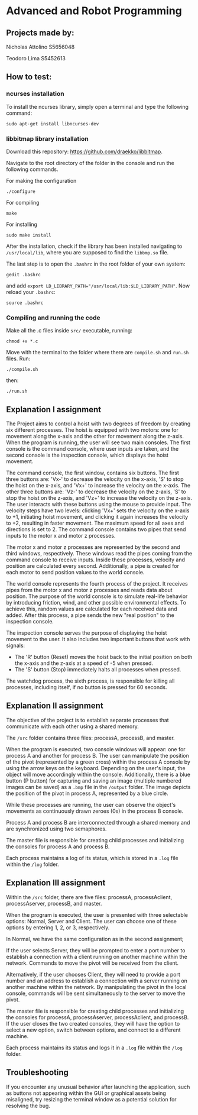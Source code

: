 # Advanced and Robot Programming

## Projects made by:

Nicholas Attolino S5656048

Teodoro Lima S5452613

## How to test:

### ncurses installation
To install the ncurses library, simply open a terminal and type the following command:
```console
sudo apt-get install libncurses-dev
```

### libbitmap library installation
Download this repository: https://github.com/draekko/libbitmap.

Navigate to the root directory of the folder in the console and run the following commands.

For making the configuration
```console
./configure 
```

For compiling
```console
make
```

For installing
```console
sudo make install
```

After the installation, check if the library has been installed navigating to `/usr/local/lib`, where you are supposed to find the `libbmp.so` file.

The last step is to open the `.bashrc` in the root folder of your own system:
```console
gedit .bashrc
```
and add `export LD_LIBRARY_PATH="/usr/local/lib:$LD_LIBRARY_PATH"`.
Now reload your `.bashrc`:
```console
source .bashrc
```


### Compiling and running the code
Make all the .c files inside `src/` executable, running:
```console
chmod +x *.c
```
Move with the terminal to the folder where there are `compile.sh` and `run.sh` files. Run:
```console
./compile.sh
```
then:
```console
./run.sh
```

## Explanation I assignment

The Project aims to control a hoist with two degrees of freedom by creating six different processes. The hoist is equipped with two motors: one for movement along the x-axis and the other for movement along the z-axis. When the program is running, the user will see two main consoles. The first console is the command console, where user inputs are taken, and the second console is the inspection console, which displays the hoist movement.

The command console, the first window, contains six buttons. The first three buttons are: 'Vx-' to decrease the velocity on the x-axis, 'S' to stop the hoist on the x-axis, and 'Vx+' to increase the velocity on the x-axis. The other three buttons are: 'Vz-' to decrease the velocity on the z-axis, 'S' to stop the hoist on the z-axis, and 'Vz+' to increase the velocity on the z-axis. The user interacts with these buttons using the mouse to provide input. The velocity steps have two levels: clicking 'Vx+' sets the velocity on the x-axis to +1, initiating hoist movement, and clicking it again increases the velocity to +2, resulting in faster movement. The maximum speed for all axes and directions is set to 2. The command console contains two pipes that send inputs to the motor x and motor z processes.

The motor x and motor z processes are represented by the second and third windows, respectively. These windows read the pipes coming from the command console to receive inputs. Inside these processes, velocity and position are calculated every second. Additionally, a pipe is created for each motor to send position values to the world console.

The world console represents the fourth process of the project. It receives pipes from the motor x and motor z processes and reads data about position. The purpose of the world console is to simulate real-life behavior by introducing friction, wind, and other possible environmental effects. To achieve this, random values are calculated for each received data and added. After this process, a pipe sends the new "real position" to the inspection console.

The inspection console serves the purpose of displaying the hoist movement to the user. It also includes two important buttons that work with signals:
- The 'R' button (Reset) moves the hoist back to the initial position on both the x-axis and the z-axis at a speed of -5 when pressed.
- The 'S' button (Stop) immediately halts all processes when pressed.

The watchdog process, the sixth process, is responsible for killing all processes, including itself, if no button is pressed for 60 seconds.

## Explanation II assignment

The objective of the project is to establish separate processes that communicate with each other using a shared memory. 

The `/src` folder contains three files: processA, processB, and master. 

When the program is executed, two console windows will appear: one for process A and another for process B. The user can manipulate the position of the pivot (represented by a green cross) within the process A console by using the arrow keys on the keyboard. Depending on the user's input, the object will move accordingly within the console. Additionally, there is a blue button (P button) for capturing and saving an image (multiple numbered images can be saved) as a `.bmp` file in the `/output` folder. The image depicts the position of the pivot in process A, represented by a blue circle. 

While these processes are running, the user can observe the object's movements as continuously drawn zeroes (0s) in the process B console. 

Process A and process B are interconnected through a shared memory and are synchronized using two semaphores. 

The master file is responsible for creating child processes and initializing the consoles for process A and process B. 

Each process maintains a log of its status, which is stored in a `.log` file within the `/log` folder.

## Explanation III assignment

Within the `/src` folder, there are five files: processA, processAclient, processAserver, processB, and master.

When the program is executed, the user is presented with three selectable options: Normal, Server and Client. The user can choose one of these options by entering 1, 2, or 3, respectively.

In Normal, we have the same configuration as in the second assignment;

If the user selects Server, they will be prompted to enter a port number to establish a connection with a client running on another machine within the network. Commands to move the pivot will be received from the client.

Alternatively, if the user chooses Client, they will need to provide a port number and an address to establish a connection with a server running on another machine within the network. By manipulating the pivot in the local console, commands will be sent simultaneously to the server to move the pivot.

The master file is responsible for creating child processes and initializing the consoles for processA, processAserver, processAclient, and processB. If the user closes the two created consoles, they will have the option to select a new option, switch between options, and connect to a different machine.

Each process maintains its status and logs it in a `.log` file within the `/log` folder.

## Troubleshooting

If you encounter any unusual behavior after launching the application, such as buttons not appearing within the GUI or graphical assets being misaligned, try resizing the terminal window as a potential solution for resolving the bug.
